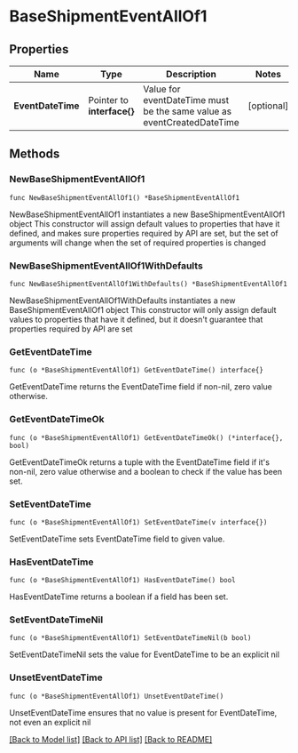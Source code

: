 # BaseShipmentEventAllOf1

## Properties

Name | Type | Description | Notes
------------ | ------------- | ------------- | -------------
**EventDateTime** | Pointer to **interface{}** | Value for eventDateTime must be the same value as eventCreatedDateTime | [optional] 

## Methods

### NewBaseShipmentEventAllOf1

`func NewBaseShipmentEventAllOf1() *BaseShipmentEventAllOf1`

NewBaseShipmentEventAllOf1 instantiates a new BaseShipmentEventAllOf1 object
This constructor will assign default values to properties that have it defined,
and makes sure properties required by API are set, but the set of arguments
will change when the set of required properties is changed

### NewBaseShipmentEventAllOf1WithDefaults

`func NewBaseShipmentEventAllOf1WithDefaults() *BaseShipmentEventAllOf1`

NewBaseShipmentEventAllOf1WithDefaults instantiates a new BaseShipmentEventAllOf1 object
This constructor will only assign default values to properties that have it defined,
but it doesn't guarantee that properties required by API are set

### GetEventDateTime

`func (o *BaseShipmentEventAllOf1) GetEventDateTime() interface{}`

GetEventDateTime returns the EventDateTime field if non-nil, zero value otherwise.

### GetEventDateTimeOk

`func (o *BaseShipmentEventAllOf1) GetEventDateTimeOk() (*interface{}, bool)`

GetEventDateTimeOk returns a tuple with the EventDateTime field if it's non-nil, zero value otherwise
and a boolean to check if the value has been set.

### SetEventDateTime

`func (o *BaseShipmentEventAllOf1) SetEventDateTime(v interface{})`

SetEventDateTime sets EventDateTime field to given value.

### HasEventDateTime

`func (o *BaseShipmentEventAllOf1) HasEventDateTime() bool`

HasEventDateTime returns a boolean if a field has been set.

### SetEventDateTimeNil

`func (o *BaseShipmentEventAllOf1) SetEventDateTimeNil(b bool)`

 SetEventDateTimeNil sets the value for EventDateTime to be an explicit nil

### UnsetEventDateTime
`func (o *BaseShipmentEventAllOf1) UnsetEventDateTime()`

UnsetEventDateTime ensures that no value is present for EventDateTime, not even an explicit nil

[[Back to Model list]](../README.md#documentation-for-models) [[Back to API list]](../README.md#documentation-for-api-endpoints) [[Back to README]](../README.md)


